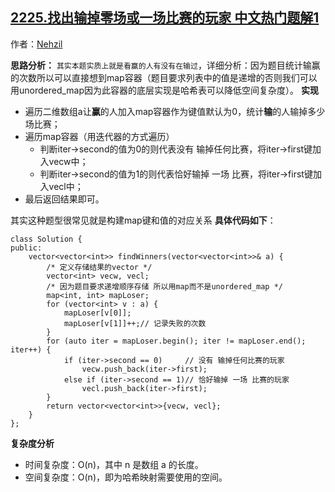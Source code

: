 ## [2225.找出输掉零场或一场比赛的玩家 中文热门题解1](https://leetcode.cn/problems/find-players-with-zero-or-one-losses/solutions/100000/by-nehzil-13an)

作者：[Nehzil](https://leetcode.cn/u/Nehzil)

**思路分析：**
`其实本题实质上就是看赢的人有没有在输过`，详细分析：因为题目统计输赢的次数所以可以直接想到map容器（题目要求列表中的值是递增的否则我们可以用unordered_map因为此容器的底层实现是哈希表可以降低空间复杂度）。
**实现**
- 遍历二维数组a让**赢**的人加入map容器作为键值默认为0，统计**输**的人输掉多少场比赛；
- 遍历map容器（用迭代器的方式遍历）
    - 判断iter->second的值为0的则代表没有 输掉任何比赛，将iter->first键加入vecw中；
    - 判断iter->second的值为1的则代表恰好输掉 一场 比赛，将iter->first键加入vecl中；
- 最后返回结果即可。

其实这种题型很常见就是构建map键和值的对应关系
**具体代码如下**：
```
class Solution {
public:
    vector<vector<int>> findWinners(vector<vector<int>>& a) {
        /* 定义存储结果的vector */
        vector<int> vecw, vecl;
        /* 因为题目要求递增顺序存储 所以用map而不是unordered_map */
        map<int, int> mapLoser;
        for (vector<int> v : a) {
            mapLoser[v[0]];
            mapLoser[v[1]]++;// 记录失败的次数
        }
        for (auto iter = mapLoser.begin(); iter != mapLoser.end(); iter++) {
            if (iter->second == 0)     // 没有 输掉任何比赛的玩家
                vecw.push_back(iter->first);
            else if (iter->second == 1)// 恰好输掉 一场 比赛的玩家
                vecl.push_back(iter->first);
        }
        return vector<vector<int>>{vecw, vecl};
    }
};
```
**复杂度分析**
- 时间复杂度：O(n)，其中 n 是数组 a 的长度。
- 空间复杂度：O(n)，即为哈希映射需要使用的空间。
